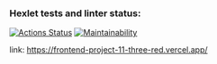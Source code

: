 ### Hexlet tests and linter status:
[![Actions Status](https://github.com/LoginIlia43/frontend-project-11/workflows/hexlet-check/badge.svg)](https://github.com/LoginIlia43/frontend-project-11/actions)
[![Maintainability](https://api.codeclimate.com/v1/badges/9db831fe83e22e210d9e/maintainability)](https://codeclimate.com/github/LoginIlia43/frontend-project-11/maintainability)

link: https://frontend-project-11-three-red.vercel.app/
